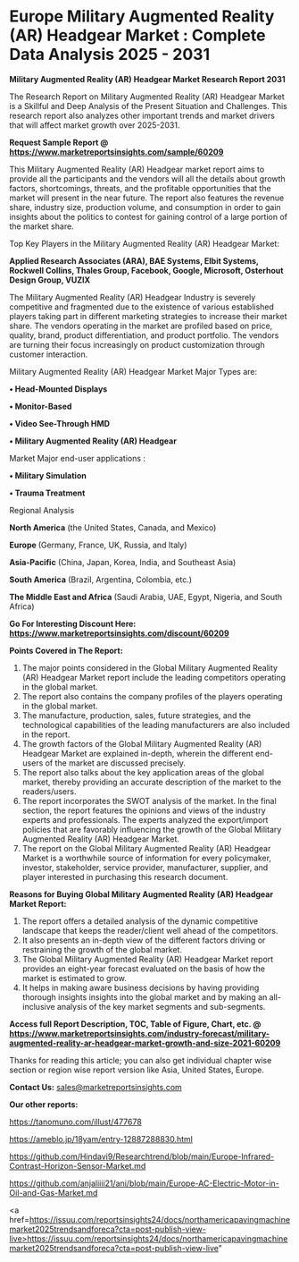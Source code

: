  # Europe Military Augmented Reality (AR) Headgear Market : Complete Data Analysis 2025 - 2031

<strong>Military Augmented Reality (AR) Headgear Market Research Report 2031</strong>

The Research Report on Military Augmented Reality (AR) Headgear Market is a Skillful and Deep Analysis of the Present Situation and Challenges. This research report also analyzes other important trends and market drivers that will affect market growth over 2025-2031.

<strong>Request Sample Report @ <a href=https://www.marketreportsinsights.com/sample/60209>https://www.marketreportsinsights.com/sample/60209</a></strong>

This Military Augmented Reality (AR) Headgear market report aims to provide all the participants and the vendors will all the details about growth factors, shortcomings, threats, and the profitable opportunities that the market will present in the near future. The report also features the revenue share, industry size, production volume, and consumption in order to gain insights about the politics to contest for gaining control of a large portion of the market share.

Top Key Players in the Military Augmented Reality (AR) Headgear Market:

<strong>Applied Research Associates (ARA), BAE Systems, Elbit Systems, Rockwell Collins, Thales Group, Facebook, Google, Microsoft, Osterhout Design Group, VUZIX</strong>

The Military Augmented Reality (AR) Headgear Industry is severely competitive and fragmented due to the existence of various established players taking part in different marketing strategies to increase their market share. The vendors operating in the market are profiled based on price, quality, brand, product differentiation, and product portfolio. The vendors are turning their focus increasingly on product customization through customer interaction.

Military Augmented Reality (AR) Headgear Market Major Types are:

<strong>• Head-Mounted Displays

• Monitor-Based

• Video See-Through HMD

• Military Augmented Reality (AR) Headgear</strong>

Market Major end-user applications :

<strong>• Military Simulation

• Trauma Treatment</strong>

Regional Analysis

</u><strong><b>North America</b></strong> (the United States, Canada, and Mexico)

<strong><b>Europe </b></strong>(Germany, France, UK, Russia, and Italy)

<strong><b>Asia-Pacific</b></strong> (China, Japan, Korea, India, and Southeast Asia)

<strong><b>South America</b></strong> (Brazil, Argentina, Colombia, etc.)

<strong><b>The Middle East and Africa</b></strong> (Saudi Arabia, UAE, Egypt, Nigeria, and South Africa)

<strong>Go For Interesting Discount Here: <a href=https://www.marketreportsinsights.com/discount/60209>https://www.marketreportsinsights.com/discount/60209</a></strong>

<strong>Points Covered in The Report:</strong>
<ol>
  <li>The major points considered in the Global Military Augmented Reality (AR) Headgear Market report include the leading competitors operating in the global market.</li>
  <li>The report also contains the company profiles of the players operating in the global market.</li>
  <li>The manufacture, production, sales, future strategies, and the technological capabilities of the leading manufacturers are also included in the report.</li>
  <li>The growth factors of the Global Military Augmented Reality (AR) Headgear Market are explained in-depth, wherein the different end-users of the market are discussed precisely.</li>
  <li>The report also talks about the key application areas of the global market, thereby providing an accurate description of the market to the readers/users.</li>
  <li>The report incorporates the SWOT analysis of the market. In the final section, the report features the opinions and views of the industry experts and professionals. The experts analyzed the export/import policies that are favorably influencing the growth of the Global Military Augmented Reality (AR) Headgear Market.</li>
  <li>The report on the Global Military Augmented Reality (AR) Headgear Market is a worthwhile source of information for every policymaker, investor, stakeholder, service provider, manufacturer, supplier, and player interested in purchasing this research document.</li>
</ol>
<strong>Reasons for Buying Global Military Augmented Reality (AR) Headgear Market Report:</strong>

<ol>
  <li>The report offers a detailed analysis of the dynamic competitive landscape that keeps the reader/client well ahead of the competitors.</li>
  <li>It also presents an in-depth view of the different factors driving or restraining the growth of the global market.</li>
  <li>The Global Military Augmented Reality (AR) Headgear Market report provides an eight-year forecast evaluated on the basis of how the market is estimated to grow.</li>
  <li>It helps in making aware business decisions by having providing thorough insights insights into the global market and by making an all-inclusive analysis of the key market segments and sub-segments.</li>
</ol>
<strong>Access full Report Description, TOC, Table of Figure, Chart, etc. @ <a href=https://www.marketreportsinsights.com/industry-forecast/military-augmented-reality-ar-headgear-market-growth-and-size-2021-60209>https://www.marketreportsinsights.com/industry-forecast/military-augmented-reality-ar-headgear-market-growth-and-size-2021-60209</a></strong>


Thanks for reading this article; you can also get individual chapter wise section or region wise report version like Asia, United States, Europe.

<strong>Contact Us:</strong>
sales@marketreportsinsights.com

<strong>Our other reports:</strong>

<a href=https://tanomuno.com/illust/477678>https://tanomuno.com/illust/477678</a>

<a href=https://ameblo.jp/18yam/entry-12887288830.html>https://ameblo.jp/18yam/entry-12887288830.html</a>

<a href=https://github.com/Hindavi9/Researchtrend/blob/main/Europe-Infrared-Contrast-Horizon-Sensor-Market.md>https://github.com/Hindavi9/Researchtrend/blob/main/Europe-Infrared-Contrast-Horizon-Sensor-Market.md</a>

<a href=https://github.com/anjaliiii21/ani/blob/main/Europe-AC-Electric-Motor-in-Oil-and-Gas-Market.md>https://github.com/anjaliiii21/ani/blob/main/Europe-AC-Electric-Motor-in-Oil-and-Gas-Market.md</a>

<a href=https://issuu.com/reportsinsights24/docs/northamericapavingmachinemarket2025trendsandforeca?cta=post-publish-view-live>https://issuu.com/reportsinsights24/docs/northamericapavingmachinemarket2025trendsandforeca?cta=post-publish-view-live</a>"
